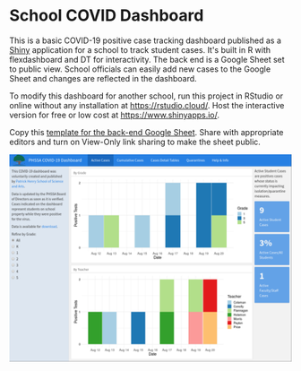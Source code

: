 # School COVID Dashboard

This is a basic COVID-19 positive case tracking dashboard published as a [Shiny](shinyapps.io) application for a school to track student cases. It's built in R with flexdashboard and DT for interactivity. The back end is a Google Sheet set to public view. School officials can easily add new cases to the Google Sheet and changes are reflected in the dashboard.

To modify this dashboard for another school, run this project in RStudio or online without any installation at https://rstudio.cloud/. Host the interactive version for free or low cost at https://www.shinyapps.io/.

Copy this [template for the back-end Google Sheet](https://docs.google.com/spreadsheets/d/14mekhT7QF3EOhuV3iJHF4qb3LNX8dE8vQI2lvmSFwmA/edit?usp=sharing). Share with appropriate editors and turn on View-Only link sharing to make the sheet public.

![Dashboard screenshot](assets/covid_dash_1.png)
